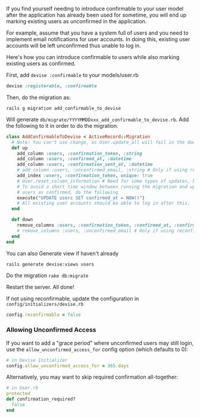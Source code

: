 If you find yourself needing to introduce confirmable to your user model after the application has already been used for sometime, you will end up marking existing users as unconfirmed in the application.

For example, assume that you have a system full of users and you need to implement email notifications for user accounts. In doing this, existing user accounts will be left unconfirmed thus unable to log in.

Here's how you can introduce confirmable to users while also marking existing users as confirmed.

First, add ``devise :confirmable`` to your models/user.rb

```ruby
devise :registerable, :confirmable
```

Then, do the migration as:

```
rails g migration add_confirmable_to_devise
```

Will generate ``db/migrate/YYYYMMDDxxx_add_confirmable_to_devise.rb``. Add the following to it in order to do the migration.

```ruby
class AddConfirmableToDevise < ActiveRecord::Migration
  # Note: You can't use change, as User.update_all will fail in the down migration
  def up
    add_column :users, :confirmation_token, :string
    add_column :users, :confirmed_at, :datetime
    add_column :users, :confirmation_sent_at, :datetime
    # add_column :users, :unconfirmed_email, :string # Only if using reconfirmable
    add_index :users, :confirmation_token, unique: true
    # User.reset_column_information # Need for some types of updates, but not for update_all.
    # To avoid a short time window between running the migration and updating all existing
    # users as confirmed, do the following
    execute("UPDATE users SET confirmed_at = NOW()")
    # All existing user accounts should be able to log in after this.
  end

  def down
    remove_columns :users, :confirmation_token, :confirmed_at, :confirmation_sent_at
    # remove_columns :users, :unconfirmed_email # Only if using reconfirmable
  end
end
```


You can also Generate view if haven't already

```
rails generate devise:views users
```

Do the migration ``rake db:migrate``

Restart the server. All done! 

If not using reconfirmable, update the configuration in `config/initializers/devise.rb`

```ruby
config.reconfirmable = false
```

### Allowing Unconfirmed Access
If you want to add a "grace period" where unconfirmed users may still login, use the `allow_unconfirmed_access_for` config option (which defaults to 0):  

```ruby
# in Devise Initializer
config.allow_unconfirmed_access_for = 365.days
```

Alternatively, you may want to skip required confirmation all-together:

```ruby
# in User.rb
protected
def confirmation_required?
  false
end
```